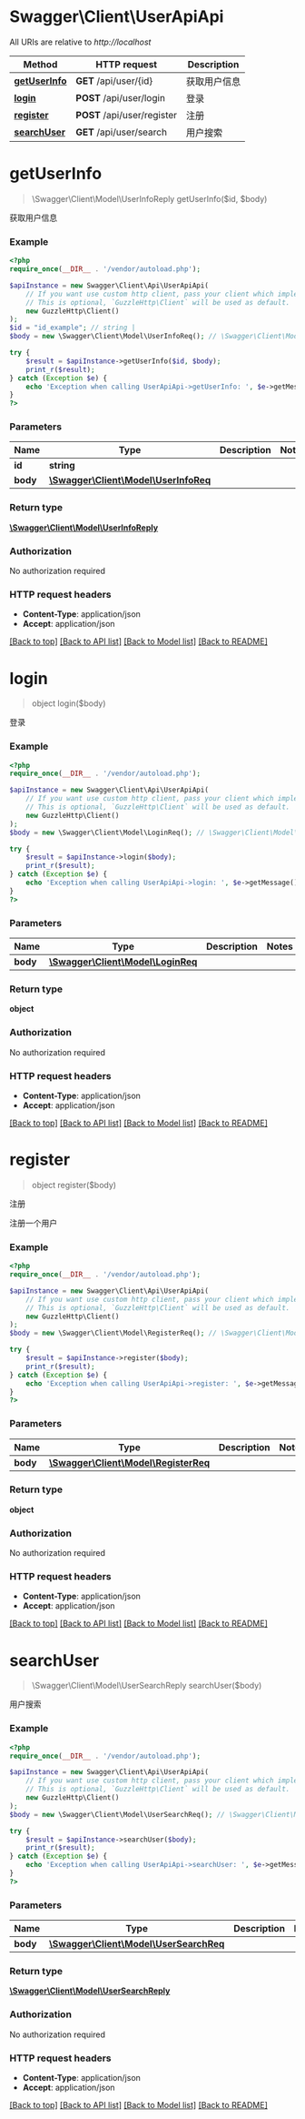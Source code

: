 # Swagger\Client\UserApiApi

All URIs are relative to *http://localhost*

Method | HTTP request | Description
------------- | ------------- | -------------
[**getUserInfo**](UserApiApi.md#getUserInfo) | **GET** /api/user/{id} | 获取用户信息
[**login**](UserApiApi.md#login) | **POST** /api/user/login | 登录
[**register**](UserApiApi.md#register) | **POST** /api/user/register | 注册
[**searchUser**](UserApiApi.md#searchUser) | **GET** /api/user/search | 用户搜索


# **getUserInfo**
> \Swagger\Client\Model\UserInfoReply getUserInfo($id, $body)

获取用户信息

### Example
```php
<?php
require_once(__DIR__ . '/vendor/autoload.php');

$apiInstance = new Swagger\Client\Api\UserApiApi(
    // If you want use custom http client, pass your client which implements `GuzzleHttp\ClientInterface`.
    // This is optional, `GuzzleHttp\Client` will be used as default.
    new GuzzleHttp\Client()
);
$id = "id_example"; // string | 
$body = new \Swagger\Client\Model\UserInfoReq(); // \Swagger\Client\Model\UserInfoReq | 

try {
    $result = $apiInstance->getUserInfo($id, $body);
    print_r($result);
} catch (Exception $e) {
    echo 'Exception when calling UserApiApi->getUserInfo: ', $e->getMessage(), PHP_EOL;
}
?>
```

### Parameters

Name | Type | Description  | Notes
------------- | ------------- | ------------- | -------------
 **id** | **string**|  |
 **body** | [**\Swagger\Client\Model\UserInfoReq**](../Model/UserInfoReq.md)|  |

### Return type

[**\Swagger\Client\Model\UserInfoReply**](../Model/UserInfoReply.md)

### Authorization

No authorization required

### HTTP request headers

 - **Content-Type**: application/json
 - **Accept**: application/json

[[Back to top]](#) [[Back to API list]](../../README.md#documentation-for-api-endpoints) [[Back to Model list]](../../README.md#documentation-for-models) [[Back to README]](../../README.md)

# **login**
> object login($body)

登录

### Example
```php
<?php
require_once(__DIR__ . '/vendor/autoload.php');

$apiInstance = new Swagger\Client\Api\UserApiApi(
    // If you want use custom http client, pass your client which implements `GuzzleHttp\ClientInterface`.
    // This is optional, `GuzzleHttp\Client` will be used as default.
    new GuzzleHttp\Client()
);
$body = new \Swagger\Client\Model\LoginReq(); // \Swagger\Client\Model\LoginReq | 

try {
    $result = $apiInstance->login($body);
    print_r($result);
} catch (Exception $e) {
    echo 'Exception when calling UserApiApi->login: ', $e->getMessage(), PHP_EOL;
}
?>
```

### Parameters

Name | Type | Description  | Notes
------------- | ------------- | ------------- | -------------
 **body** | [**\Swagger\Client\Model\LoginReq**](../Model/LoginReq.md)|  |

### Return type

**object**

### Authorization

No authorization required

### HTTP request headers

 - **Content-Type**: application/json
 - **Accept**: application/json

[[Back to top]](#) [[Back to API list]](../../README.md#documentation-for-api-endpoints) [[Back to Model list]](../../README.md#documentation-for-models) [[Back to README]](../../README.md)

# **register**
> object register($body)

注册

注册一个用户

### Example
```php
<?php
require_once(__DIR__ . '/vendor/autoload.php');

$apiInstance = new Swagger\Client\Api\UserApiApi(
    // If you want use custom http client, pass your client which implements `GuzzleHttp\ClientInterface`.
    // This is optional, `GuzzleHttp\Client` will be used as default.
    new GuzzleHttp\Client()
);
$body = new \Swagger\Client\Model\RegisterReq(); // \Swagger\Client\Model\RegisterReq | 

try {
    $result = $apiInstance->register($body);
    print_r($result);
} catch (Exception $e) {
    echo 'Exception when calling UserApiApi->register: ', $e->getMessage(), PHP_EOL;
}
?>
```

### Parameters

Name | Type | Description  | Notes
------------- | ------------- | ------------- | -------------
 **body** | [**\Swagger\Client\Model\RegisterReq**](../Model/RegisterReq.md)|  |

### Return type

**object**

### Authorization

No authorization required

### HTTP request headers

 - **Content-Type**: application/json
 - **Accept**: application/json

[[Back to top]](#) [[Back to API list]](../../README.md#documentation-for-api-endpoints) [[Back to Model list]](../../README.md#documentation-for-models) [[Back to README]](../../README.md)

# **searchUser**
> \Swagger\Client\Model\UserSearchReply searchUser($body)

用户搜索

### Example
```php
<?php
require_once(__DIR__ . '/vendor/autoload.php');

$apiInstance = new Swagger\Client\Api\UserApiApi(
    // If you want use custom http client, pass your client which implements `GuzzleHttp\ClientInterface`.
    // This is optional, `GuzzleHttp\Client` will be used as default.
    new GuzzleHttp\Client()
);
$body = new \Swagger\Client\Model\UserSearchReq(); // \Swagger\Client\Model\UserSearchReq | 

try {
    $result = $apiInstance->searchUser($body);
    print_r($result);
} catch (Exception $e) {
    echo 'Exception when calling UserApiApi->searchUser: ', $e->getMessage(), PHP_EOL;
}
?>
```

### Parameters

Name | Type | Description  | Notes
------------- | ------------- | ------------- | -------------
 **body** | [**\Swagger\Client\Model\UserSearchReq**](../Model/UserSearchReq.md)|  |

### Return type

[**\Swagger\Client\Model\UserSearchReply**](../Model/UserSearchReply.md)

### Authorization

No authorization required

### HTTP request headers

 - **Content-Type**: application/json
 - **Accept**: application/json

[[Back to top]](#) [[Back to API list]](../../README.md#documentation-for-api-endpoints) [[Back to Model list]](../../README.md#documentation-for-models) [[Back to README]](../../README.md)

